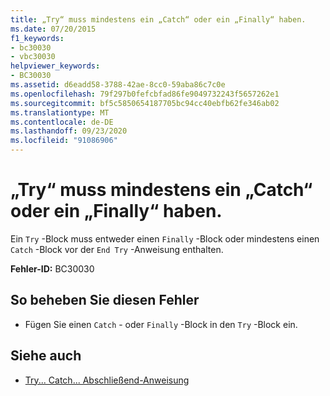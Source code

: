 ```yaml
---
title: „Try“ muss mindestens ein „Catch“ oder ein „Finally“ haben.
ms.date: 07/20/2015
f1_keywords:
- bc30030
- vbc30030
helpviewer_keywords:
- BC30030
ms.assetid: d6eadd58-3788-42ae-8cc0-59aba86c7c0e
ms.openlocfilehash: 79f297b0fefcbfad86fe9049732243f5657262e1
ms.sourcegitcommit: bf5c5850654187705bc94cc40ebfb62fe346ab02
ms.translationtype: MT
ms.contentlocale: de-DE
ms.lasthandoff: 09/23/2020
ms.locfileid: "91086906"
---
```

# <a name="try-must-have-at-least-one-catch-or-a-finally"></a>„Try“ muss mindestens ein „Catch“ oder ein „Finally“ haben.

Ein `Try` -Block muss entweder einen `Finally` -Block oder mindestens einen `Catch` -Block vor der `End Try` -Anweisung enthalten.  
  
 **Fehler-ID:** BC30030  
  
## <a name="to-correct-this-error"></a>So beheben Sie diesen Fehler  
  
- Fügen Sie einen `Catch` - oder `Finally` -Block in den `Try` -Block ein.  
  
## <a name="see-also"></a>Siehe auch

- [Try... Catch... Abschließend-Anweisung](../language-reference/statements/try-catch-finally-statement.md)
